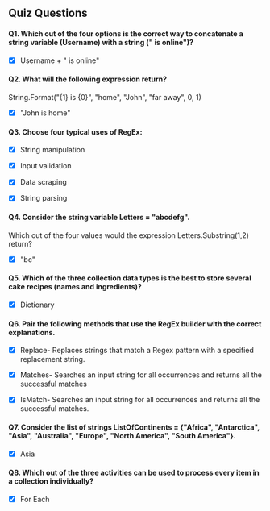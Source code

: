 ## Quiz Questions

#### Q1. Which out of the four options is the correct way to concatenate a string variable (Username) with a string (" is online")? 
- [x] Username  + " is online"

#### Q2. What will the following expression return? 
String.Format("{1} is {0}", "home", "John", "far away", 0, 1)
- [x] "John is home"


#### Q3. Choose four typical uses of RegEx:

- [x] String manipulation
- [x] Input validation
- [x] Data scraping
- [x] String parsing


#### Q4. Consider the string variable Letters = "abcdefg". 
Which out of the four values would the expression Letters.Substring(1,2) return?
- [x] "bc"


#### Q5. Which of the three collection data types is the best to store several cake recipes (names and ingredients)?
- [x] Dictionary


#### Q6. Pair the following methods that use the RegEx builder with the correct explanations.
- [x] Replace- Replaces strings that match a Regex pattern with a specified replacement string.
- [x] Matches- Searches an input string for all occurrences and returns all the successful matches
- [x] IsMatch- Searches an input string for all occurrences and returns all the successful matches.


#### Q7. Consider the list of strings ListOfContinents = {"Africa", "Antarctica", "Asia", "Australia", "Europe", "North America", "South America"}. 
- [x] Asia


#### Q8. Which out of the three activities can be used to process every item in a collection individually? 
- [x] For Each
